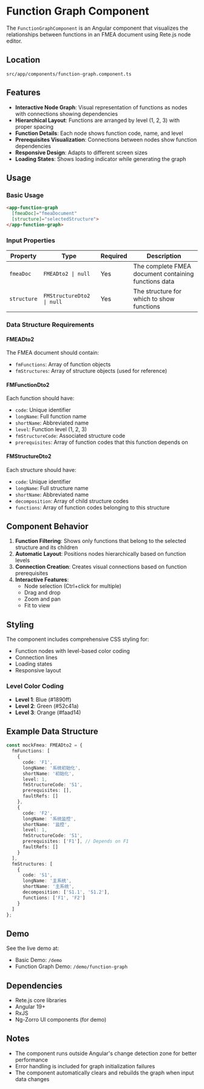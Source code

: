 # Function Graph Component

The `FunctionGraphComponent` is an Angular component that visualizes the relationships between functions in an FMEA document using Rete.js node editor.

## Location
`src/app/components/function-graph.component.ts`

## Features

- **Interactive Node Graph**: Visual representation of functions as nodes with connections showing dependencies
- **Hierarchical Layout**: Functions are arranged by level (1, 2, 3) with proper spacing
- **Function Details**: Each node shows function code, name, and level
- **Prerequisites Visualization**: Connections between nodes show function dependencies
- **Responsive Design**: Adapts to different screen sizes
- **Loading States**: Shows loading indicator while generating the graph

## Usage

### Basic Usage

```html
<app-function-graph 
  [fmeaDoc]="fmeaDocument" 
  [structure]="selectedStructure">
</app-function-graph>
```

### Input Properties

| Property | Type | Required | Description |
|----------|------|----------|-------------|
| `fmeaDoc` | `FMEADto2 \| null` | Yes | The complete FMEA document containing functions data |
| `structure` | `FMStructureDto2 \| null` | Yes | The structure for which to show functions |

### Data Structure Requirements

#### FMEADto2
The FMEA document should contain:
- `fmFunctions`: Array of function objects
- `fmStructures`: Array of structure objects (used for reference)

#### FMFunctionDto2
Each function should have:
- `code`: Unique identifier
- `longName`: Full function name
- `shortName`: Abbreviated name
- `level`: Function level (1, 2, 3)
- `fmStructureCode`: Associated structure code
- `prerequisites`: Array of function codes that this function depends on

#### FMStructureDto2
Each structure should have:
- `code`: Unique identifier
- `longName`: Full structure name
- `shortName`: Abbreviated name
- `decomposition`: Array of child structure codes
- `functions`: Array of function codes belonging to this structure

## Component Behavior

1. **Function Filtering**: Shows only functions that belong to the selected structure and its children
2. **Automatic Layout**: Positions nodes hierarchically based on function levels
3. **Connection Creation**: Creates visual connections based on function prerequisites
4. **Interactive Features**: 
   - Node selection (Ctrl+click for multiple)
   - Drag and drop
   - Zoom and pan
   - Fit to view

## Styling

The component includes comprehensive CSS styling for:
- Function nodes with level-based color coding
- Connection lines
- Loading states
- Responsive layout

### Level Color Coding
- **Level 1**: Blue (#1890ff)
- **Level 2**: Green (#52c41a)  
- **Level 3**: Orange (#faad14)

## Example Data Structure

```typescript
const mockFmea: FMEADto2 = {
  fmFunctions: [
    {
      code: 'F1',
      longName: '系统初始化',
      shortName: '初始化',
      level: 1,
      fmStructureCode: 'S1',
      prerequisites: [],
      faultRefs: []
    },
    {
      code: 'F2',
      longName: '系统监控',
      shortName: '监控',
      level: 1,
      fmStructureCode: 'S1',
      prerequisites: ['F1'], // Depends on F1
      faultRefs: []
    }
  ],
  fmStructures: [
    {
      code: 'S1',
      longName: '主系统',
      shortName: '主系统',
      decomposition: ['S1.1', 'S1.2'],
      functions: ['F1', 'F2']
    }
  ]
};
```

## Demo

See the live demo at:
- Basic Demo: `/demo`
- Function Graph Demo: `/demo/function-graph`

## Dependencies

- Rete.js core libraries
- Angular 19+
- RxJS
- Ng-Zorro UI components (for demo)

## Notes

- The component runs outside Angular's change detection zone for better performance
- Error handling is included for graph initialization failures
- The component automatically clears and rebuilds the graph when input data changes
